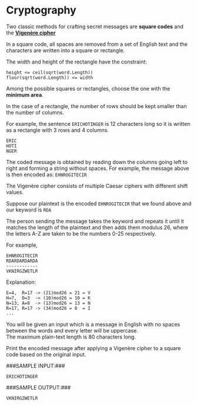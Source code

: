 Cryptography
============
Two classic methods for crafting secret messages are **square codes** and the [**Vigenère cipher**](http://en.wikipedia.org/wiki/Vigen%C3%A8re_cipher)

In a square code, all spaces are removed from a set of English text and the characters 
are written into a square or rectangle.

The width and height of the rectangle have the constraint:

```
height <= ceil(sqrt(word.Length))
floor(sqrt(word.Length)) <= width
```

Among the possible squares or rectangles, choose the one with the **minimum area**.

In the case of a rectangle, the number of rows should be kept smaller than the number of columns.

For example, the sentence `ERICHOTINGER` is 12 characters long so it is written as a rectangle with 3 rows and 4 columns.

```
ERIC
HOTI
NGER
```

The coded message is obtained by reading down the columns going left to right and forming a string without spaces. 
For example, the message above is then encoded as: `EHNROGITECIR`

The Vigenère cipher consists of multiple Caesar ciphers with different shift values.

Suppose our plaintext is the encoded `EHNROGITECIR` that we found above and our keyword is `RDA`

The person sending the message takes the keyword and repeats it until it matches the length of the plaintext 
and then adds them modulus 26, where the letters A-Z are taken to be the numbers 0-25 respectively.

For example,

```
EHNROGITECIR
RDARDARDARDA
------------
VKNIRGZWETLR
```

Explanation:

```
E=4,  R=17 -> (21)mod26 = 21 = V
H=7,  D=3  -> (10)mod26 = 10 = K
N=13, A=0  -> (13)mod26 = 13 = N
R=17, R=17 -> (34)mod26 = 8  = I
...
```


You will be given an input which is a message in English with no spaces between the words and every letter will be uppercase.  
The maximum plain-text length is 80 characters long.

Print the encoded message after applying a Vigenère cipher to a square code based on the original input.

###SAMPLE INPUT:###

```
ERICHOTINGER
```

###SAMPLE OUTPUT:###

```
VKNIRGZWETLR
```
